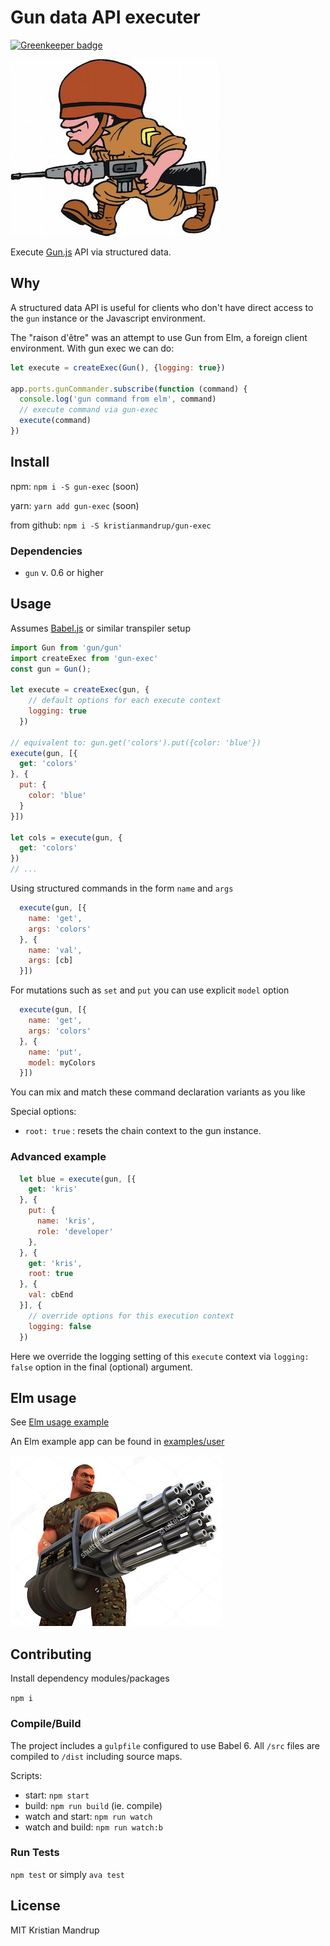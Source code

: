 # Gun data API executer

[![Greenkeeper badge](https://badges.greenkeeper.io/kristianmandrup/gun-exec.svg)](https://greenkeeper.io/)

![gun-exec](https://github.com/kristianmandrup/gun-exec/raw/master/army-guy.jpg)

Execute [Gun.js](gun.js.org) API via structured data.

## Why

A structured data API is useful for clients who don't have direct access to the `gun` instance or the Javascript environment.

The "raison d'être" was an attempt to use Gun from Elm, a foreign client environment. With gun exec we can do:

```js
let execute = createExec(Gun(), {logging: true})

app.ports.gunCommander.subscribe(function (command) {
  console.log('gun command from elm', command)
  // execute command via gun-exec
  execute(command)
})
```

## Install

npm: `npm i -S gun-exec` (soon)

yarn: `yarn add gun-exec` (soon)

from github: `npm i -S kristianmandrup/gun-exec`

### Dependencies

- `gun` v. 0.6 or higher

## Usage

Assumes [Babel.js](https://babeljs.io) or similar transpiler setup

```js
import Gun from 'gun/gun'
import createExec from 'gun-exec'
const gun = Gun();

let execute = createExec(gun, {
    // default options for each execute context
    logging: true
  })

// equivalent to: gun.get('colors').put({color: 'blue'})
execute(gun, [{
  get: 'colors'
}, {
  put: {
    color: 'blue'
  }
}])

let cols = execute(gun, {
  get: 'colors'
})
// ...
```

Using structured commands in the form `name` and `args`

```js
  execute(gun, [{
    name: 'get',
    args: 'colors'
  }, {
    name: 'val',
    args: [cb]
  }])
```

For mutations such as `set` and `put` you can use explicit `model` option

```js
  execute(gun, [{
    name: 'get',
    args: 'colors'
  }, {
    name: 'put',
    model: myColors
  }])
```

You can mix and match these command declaration variants as you like

Special options:

- `root: true` : resets the chain context to the gun instance.

### Advanced example

```js
  let blue = execute(gun, [{
    get: 'kris'
  }, {
    put: {
      name: 'kris',
      role: 'developer'
    },
  }, {
    get: 'kris',
    root: true
  }, {
    val: cbEnd
  }], {
    // override options for this execution context
    logging: false
  })
```

Here we override the logging setting of this `execute` context via `logging: false` option in the final (optional) argument.

## Elm usage

See [Elm usage example](https://github.com/kristianmandrup/gun-exec/blob/master/Elm-usage.md)

An Elm example app can be found in [examples/user](https://github.com/kristianmandrup/gun-exec/blob/master/examples/user)

![bad ass](https://github.com/kristianmandrup/gun-exec/raw/master/bad-ass.jpg)

## Contributing

Install dependency modules/packages

`npm i`

### Compile/Build

The project includes a `gulpfile` configured to use Babel 6.
All `/src` files are compiled to `/dist` including source maps.

Scripts:

- start: `npm start`
- build: `npm run build` (ie. compile)
- watch and start: `npm run watch`
- watch and build: `npm run watch:b`

### Run Tests

`npm test` or simply `ava test`

## License

MIT Kristian Mandrup